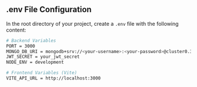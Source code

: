 ## .env File Configuration

In the root directory of your project, create a `.env` file with the following content:

```bash
# Backend Variables
PORT = 3000
MONGO_DB_URI = mongodb+srv://<your-username>:<your-password>@cluster0.3bxz1.mongodb.net/<your-database>?retryWrites=true&w=majority&appName=Cluster0
JWT_SECRET = your_jwt_secret
NODE_ENV = development

# Frontend Variables (Vite)
VITE_API_URL = http://localhost:3000